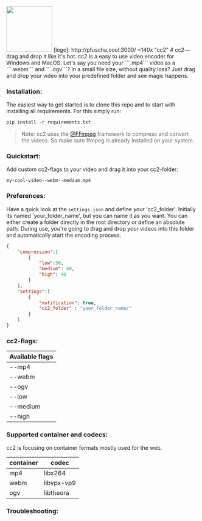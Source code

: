 <img src="http://pfuscha.cool:3000/" width="120" />
[logo]: http://pfuscha.cool:3000/ =140x "cc2"
# cc2 — drag and drop it like it's hot.  
cc2 is a easy to use video encoder for Windows and MacOS. Let's say you need your ```.mp4``` video as a ```.webm``` and ```.ogv```? In a small file size, without quality loss? Just drag and drop your video into your predefined folder and see magic happens.

### Installation:
The easiest way to get started is to clone this repo and to start with installing all requirements. For this simply run:
```python
pip install -r requirements.txt
```
> Note: cc2 uses the [@FFmpeg](https://www.ffmpeg.org/) framework to compress and convert the videos. So make sure ffmpeg is already installed on your system. 

### Quickstart:
Add custom cc2-flags to your video and drag it into your cc2-folder:
```
my-cool-video--webm--medium.mp4
```

### Preferences:
Have a quick look at the ```settings.json``` and define your 'cc2_folder'. Initially its named 'your_folder_name', but you can name it as you want. You can either create a folder directly in the root directory or define an absolute path. During use, you're going to drag and drop your videos into this folder and automatically start the encoding process.

```json
{   
    "compression":[
        {
            "low":30,
            "medium": 60,
            "high": 90
        }
    ],
    "settings":[
        {
            "notification": true,
            "cc2_folder" : "your_folder_name/"
        }
    ]
}
```
### cc2-flags:
| Available flags   |
| -------------     |
| --mp4             |
| --webm            |    
| --ogv             |  
| --low             |
| --medium          |    
| --high            |  

### Supported container and codecs:
cc2 is focusing on container formats mostly used for the web.  

| container         | codec         |
| -------------     |-------------  |
| mp4               | libx264       | 
| webm              | libvpx-vp9    |   
| ogv               | libtheora     |   

### Troubleshooting:
